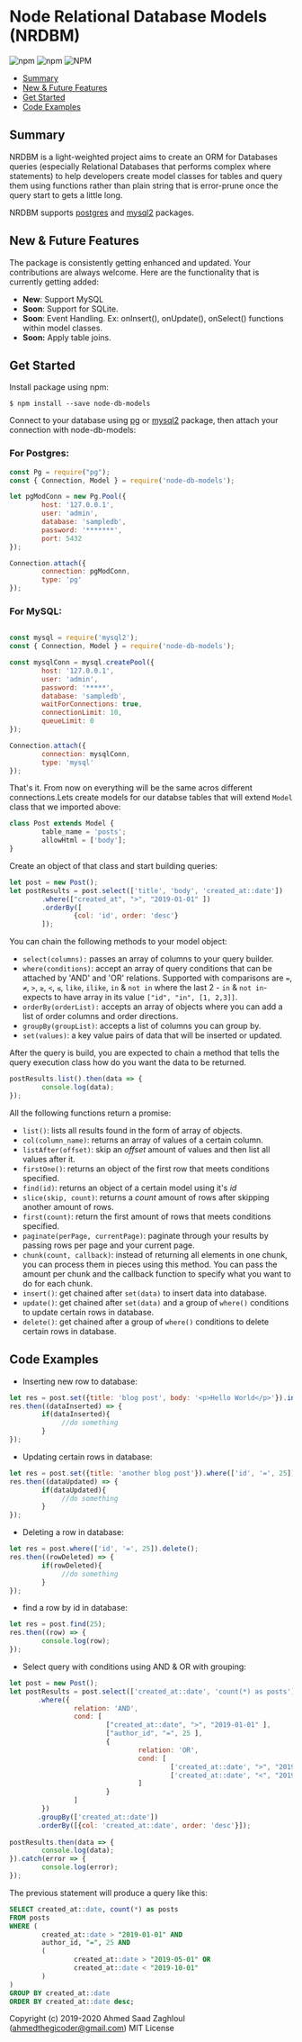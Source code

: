 # Node Relational Database Models (NRDBM)
![npm](https://img.shields.io/npm/v/node-db-models)
![npm](https://img.shields.io/npm/dw/node-db-models)
![NPM](https://img.shields.io/npm/l/node-db-models)

- [Summary](#summary)
- [New & Future Features](#new--future-features)
- [Get Started](#get-started)
- [Code Examples](#code-examples)

## Summary

NRDBM is a light-weighted project aims to create an ORM for Databases queries (especially Relational Databases that performs complex where statements) to help developers create model classes for tables and query them using functions rather than plain string that is error-prune once the query start to gets a little long.

NRDBM supports [postgres](https://www.npmjs.com/package/pg) and [mysql2](https://www.npmjs.com/package/mysql2) packages.

## New & Future Features
The package is consistently getting enhanced and updated. Your contributions are always welcome. Here are the functionality that is currently getting added:
- **New**: Support MySQL
- **Soon**: Support for SQLite.
- **Soon**: Event Handling. Ex: onInsert(), onUpdate(), onSelect() functions within model classes.
- **Soon:** Apply table joins.

## Get Started
Install package using npm:
```
$ npm install --save node-db-models
```

Connect to your database using [pg](https://www.npmjs.com/package/pg) or [mysql2](https://www.npmjs.com/package/mysql2) package, then attach your connection with node-db-models:
### For Postgres:

```javascript
const Pg = require("pg");
const { Connection, Model } = require('node-db-models');

let pgModConn = new Pg.Pool({
        host: '127.0.0.1',
        user: 'admin',
        database: 'sampledb',
        password: '*******',
        port: 5432
});

Connection.attach({
        connection: pgModConn,
        type: 'pg'
});
```

### For MySQL:
```javascript

const mysql = require('mysql2');
const { Connection, Model } = require('node-db-models');

const mysqlConn = mysql.createPool({
        host: '127.0.0.1',
        user: 'admin',
        password: '*****',
        database: 'sampledb',
        waitForConnections: true,
        connectionLimit: 10,
        queueLimit: 0
});

Connection.attach({
        connection: mysqlConn,
        type: 'mysql'
});
```
That's it. From now on everything will be the same acros different connections.Lets create models for our databse tables that will extend `Model` class that we imported above:
```javascript
class Post extends Model {
        table_name = 'posts';
        allowHtml = ['body'];
}
```

Create an object of that class and start building queries:
```javascript
let post = new Post();
let postResults = post.select(['title', 'body', 'created_at::date'])
        .where(["created_at", ">", "2019-01-01" ])
        .orderBy([
                {col: 'id', order: 'desc'}
        ]);
```
You can chain the following methods to your model object:
- `select(columns):` passes an array of columns to your query builder.
- `where(conditions)`: accept an array of query conditions that can be attached by 'AND' and 'OR' relations. Supported with comparisons are `=`, `≠`, `>`, `≥`, `<`, `≤`, `like`, `ilike`, `in` & `not in` where the last 2 - `in` & `not in`- expects to have array in its value `["id", "in", [1, 2,3]]`.
- `orderBy(orderList):` accepts an array of objects where you can add a list of order columns and order directions.
- `groupBy(groupList)`: accepts a list of columns you can group by.
- `set(values)`: a key value pairs of data that will be inserted or updated.

After the query is build, you are expected to chain a method that tells the query execution class how do you want the data to be returned.
```javascript
postResults.list().then(data => {
        console.log(data);
});
```
All the following functions return a promise:
- `list()`: lists all results found in the form of array of objects.
- `col(column_name)`: returns an array of values of a certain column.
- `listAfter(offset)`: skip an *offset* amount of  values and then list all values after it.
- `firstOne()`: returns an object of the first row that meets conditions specified.
- `find(id)`: returns an object of a certain model using it's *id*
- `slice(skip, count)`: returns a *count* amount of rows after skipping another amount of rows.
- `first(count)`: return the first amount of rows that meets conditions specified.
- `paginate(perPage, currentPage)`: paginate through your results by passing rows per page and your current page.
- `chunk(count, callback)`: instead of returning all elements in one chunk, you can process them in pieces using this method. You can pass the amount per chunk and the callback function to specify what you want to do for each chunk.
- `insert()`: get chained after `set(data)` to insert data into database.
- `update()`: get chained after `set(data)` and a group of `where()` conditions to update certain rows in database.
- `delete()`: get chained after a group of `where()` conditions to delete certain rows in database.

## Code Examples
- Inserting new row to database:
```javascript
let res = post.set({title: 'blog post', body: '<p>Hello World</p>'}).insert();
res.then((dataInserted) => {
        if(dataInserted){
             //do something
        }
});
```
- Updating certain rows in database:
```javascript
let res = post.set({title: 'another blog post'}).where(['id', '=', 25]).update();
res.then((dataUpdated) => {
        if(dataUpdated){
             //do something
        }
});
```
- Deleting a row in database:
```javascript
let res = post.where(['id', '=', 25]).delete();
res.then((rowDeleted) => {
        if(rowDeleted){
             //do something
        }
});
```
- find a row by id in database:
```javascript
let res = post.find(25);
res.then((row) => {
        console.log(row);
});
```
- Select query with conditions using AND & OR with grouping:
```javascript
let post = new Post();
let postResults = post.select(['created_at::date', 'count(*) as posts'])
       .where({
                relation: 'AND',
                cond: [
                        ["created_at::date", ">", "2019-01-01" ],
                        ["author_id", "=", 25 ],
                        {
                                relation: 'OR',
                                cond: [
                                        ['created_at::date', ">", "2019-05-01"],
                                        ['created_at::date', "<", "2019-10-01"],
                                ]
                        }
                ]
        })
       .groupBy(['created_at::date'])
       .orderBy([{col: 'created_at::date', order: 'desc'}]);
       
postResults.then(data => {
        console.log(data);
}).catch(error => {
        console.log(error);
});
```
The previous statement will produce a query like this:
```sql
SELECT created_at::date, count(*) as posts 
FROM posts 
WHERE (
        created_at::date > "2019-01-01" AND 
        author_id, "=", 25 AND
        (
                created_at::date > "2019-05-01" OR
                created_at::date < "2019-10-01"
        )
) 
GROUP BY created_at::date 
ORDER BY created_at::date desc;
```

Copyright (c) 2019-2020 Ahmed Saad Zaghloul (ahmedthegicoder@gmail.com) MIT License
